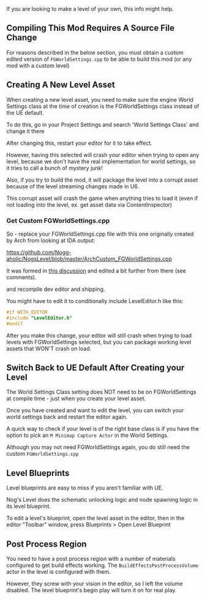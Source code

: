 If you are looking to make a level of your own, this info might help.

## Compiling This Mod Requires A Source File Change

For reasons described in the below section,
you must obtain a custom edited version of `FGWorldSettings.cpp`
to be able to build this mod (or any mod with a custom level)

## Creating A New Level Asset

When creating a new level asset,
you need to make sure the engine World Settings class at the time of creation
is the FGWorldSettings class instead of the UE default.

To do this, go in your Project Settings and search 'World Settings Class' and change it there

After changing this, restart your editor for it to take effect.

However, having this selected will crash your editor when trying to open any level,
because we don't have the real implementation for world settings, so it tries to call a bunch of mystery junk!

Also, if you try to build the mod,
it will package the level into a corrupt asset because of the level streaming changes made in U6.

This corrupt asset will crash the game when anything tries to load it
(even if not loading into the level, ex. get asset data via ContentInspector)

### Get Custom FGWorldSettings.cpp

So - replace your FGWorldSettings.cpp file with this one originally created by Arch from looking at IDA output:

https://github.com/Nogg-aholic/NogsLevel/blob/master/ArchCustom_FGWorldSettings.cpp

It was formed in [this discussion](https://discord.com/channels/555424930502541343/601030071221878784/1016823734826442812)
and edited a bit further from there (see comments).


and recompile dev editor and shipping.

You might have to edit it to conditionally include LevelEditor.h like this:

```cpp
#if WITH_EDITOR
#include "LevelEditor.h"
#endif
```

After you make this change,
your editor will still crash when trying to load levels with FGWorldSettings selected,
but you can package working level assets that WON'T crash on load.

## Switch Back to UE Default After Creating your Level

The World Settings Class setting does NOT need to be on FGWorldSettings at compile time -
just when you create your level asset.

Once you have created and want to edit the level,
you can switch your world settings back and restart the editor again.

A quick way to check if your level is of the right base class
is if you have the option to pick an `M Minimap Capture Actor` in the World Settings.

Although you may not need FGWorldSettings again, you do still need the custom `FGWorldSettings.cpp`

## Level Blueprints

Level blueprints are easy to miss if you aren't familiar with UE.

Nog's Level does the schematic unlocking logic and node spawning logic in its level blueprint.

To edit a level's blueprint, open the level asset in the editor,
then in the editor "Toolbar" window, press Blueprints > Open Level Blueprint

## Post Process Region

You need to have a post process region with a number of materials configured to get build effects working.
The `BuildEffectsPostProcessVolume` actor in the level is configured with them.

However, they screw with your vision in the editor, so I left the volume disabled.
The level blueprint's begin play will turn it on for real play.